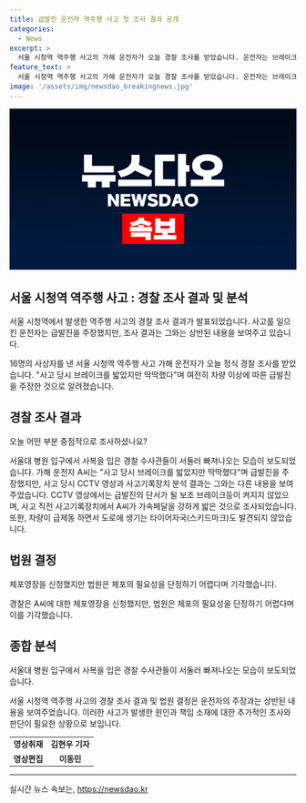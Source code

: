 ```yaml
---
title: 급발진 운전자 역주행 사고 첫 조사 결과 공개
categories:
  - News
excerpt: >
  서울 시청역 역주행 사고의 가해 운전자가 오늘 경찰 조사를 받았습니다. 운전자는 브레이크를 밟았지만 딱딱했다며 차량 이상으로 주장했지만, 사고 당시 CCTV 영상과 사고기록장치 분석 결과에 반박됐습니다. 보조 브레이크등 미작동과 급가속, 스키드마크 미발견으로 운전자의 진술이 의심받고 있습니다. 또한, 체포영장 신청은 기각됐으나 조사는 계속됩니다.
feature_text: >
  서울 시청역 역주행 사고의 가해 운전자가 오늘 경찰 조사를 받았습니다. 운전자는 브레이크를 밟았지만 딱딱했다며 차량 이상으로 주장했지만, 사고 당시 CCTV 영상과 사고기록장치 분석 결과에 반박됐습니다. 보조 브레이크등 미작동과 급가속, 스키드마크 미발견으로 운전자의 진술이 의심받고 있습니다. 또한, 체포영장 신청은 기각됐으나 조사는 계속됩니다.
image: '/assets/img/newsdao_breakingnews.jpg'
---
```


<p><img src="/assets/img/newsdao_breakingnews.jpg" alt="ontimetimes 속보" /></p>

<h2 data-ke-size="size26">서울 시청역 역주행 사고 : 경찰 조사 결과 및 분석</h2>

<p>서울 시청역에서 발생한 역주행 사고의 경찰 조사 결과가 발표되었습니다. 사고를 일으킨 운전자는 급발진을 주장했지만, 조사 결과는 그와는 상반된 내용을 보여주고 있습니다.</p>

<p data-ke-size="size16">16명의 사상자를 낸 서울 시청역 역주행 사고 가해 운전자가 오늘 정식 경찰 조사를 받았습니다. "사고 당시 브레이크를 밟았지만 딱딱했다"며 여전히 차량 이상에 따른 급발진을 주장한 것으로 알려졌습니다.</p>

<h2 data-ke-size="size24">경찰 조사 결과</h2>

<p data-ke-size="size16">오늘 어떤 부분 중점적으로 조사하셨나요?</p>

<p>서울대 병원 입구에서 사복을 입은 경찰 수사관들이 서둘러 빠져나오는 모습이 보도되었습니다. 가해 운전자 A씨는 "사고 당시 브레이크를 밟았지만 딱딱했다"며 급발진을 주장했지만, 사고 당시 CCTV 영상과 사고기록장치 분석 결과는 그와는 다른 내용을 보여주었습니다. CCTV 영상에서는 급발진의 단서가 될 보조 브레이크등이 켜지지 않았으며, 사고 직전 사고기록장치에서 A씨가 가속페달을 강하게 밟은 것으로 조사되었습니다. 또한, 차량이 급제동 하면서 도로에 생기는 타이어자국(스키드마크)도 발견되지 않았습니다.</p>

<h2 data-ke-size="size24">법원 결정</h2>

<p data-ke-size="size16">체포영장을 신청했지만 법원은 체포의 필요성을 단정하기 어렵다며 기각했습니다.</p>

<p>경찰은 A씨에 대한 체포영장을 신청했지만, 법원은 체포의 필요성을 단정하기 어렵다며 이를 기각했습니다.</p>

<h2 data-ke-size="size24">종합 분석</h2>

<p data-ke-size="size16">서울대 병원 입구에서 사복을 입은 경찰 수사관들이 서둘러 빠져나오는 모습이 보도되었습니다.</p>

<p>서울 시청역 역주행 사고의 경찰 조사 결과 및 법원 결정은 운전자의 주장과는 상반된 내용을 보여주었습니다. 이러한 사고가 발생한 원인과 책임 소재에 대한 추가적인 조사와 판단이 필요한 상황으로 보입니다.</p>

<table>
    <tr>
        <td style="text-align: center; height: 17px;"><b>영상취재</b></td>
        <td style="text-align: center; height: 17px;"><b>김현우 기자</b></td>
    </tr>
    <tr>
        <td style="text-align: center; height: 17px;"><b>영상편집</b></td>
        <td style="text-align: center; height: 17px;"><b>이동민</b></td>
    </tr>
</table>

<p><hr></p>
실시간 뉴스 속보는, <a href="https://newsdao.kr" rel="dofollow">https://newsdao.kr</a>


